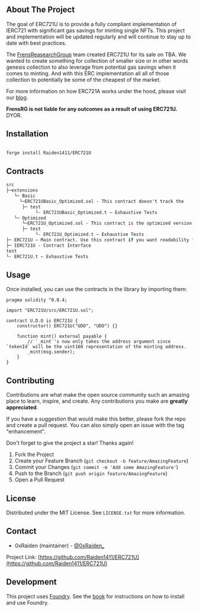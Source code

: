 <!-- ABOUT THE PROJECT -->

## About The Project

The goal of ERC721U is to provide a fully compliant implementation of IERC721 with significant gas savings for minting single NFTs. This project and implementation will be updated regularly and will continue to stay up to date with best practices.

The [FrensReasearchGroup](https://twitter.com/FrensRG) team created ERC721U for its sale on TBA. We wanted to create something for collection of smaller size or in other words genesis collection to also leverage from potential gas savings when it comes to minting. And with this ERC implementation all all of those collection to potentially be some of the cheapest of the market.

For more information on how ERC721A works under the hood, please visit our [blog](MEDIUM_ARITICLE_HERE).

**FrensRG is not liable for any outcomes as a result of using ERC721U.** DYOR.

## Installation

```sh

forge install Raiden1411/ERC721U

```

## Contracts

```ml
src
├─extensions  
   └─ Basic
     └─ERC721UBasic_Optimized.sol - This contract doesn't track the    total supply neither the burnt tokens. Use this if you only care about gas savings.
      ├─ test
           └- ERC721UBasic_Optimized.t — Exhaustive Tests
   └─ Optimized
      └─ERC721U_Optimized.sol - This contract is the optimized version of ERC721U. It has everything that ERC721U.sol has but with  gas savings.
      ├─ test
           └- ERC721U_Optimized.t — Exhaustive Tests            
├─ ERC721U — Main contract. Use this contract if you want readability from it.
├─ IERC721U - Contract Interface
test
└- ERC721U.t — Exhaustive Tests
```

<!-- USAGE EXAMPLES -->

## Usage

Once installed, you can use the contracts in the library by importing them:

```solidity
pragma solidity ^0.8.4;

import "ERC721U/src/ERC721U.sol";

contract U.D.O is ERC721U {
    constructor() ERC721U("UDO", "UDO") {}

    function mint() external payable {
        // `_mint`'s now only takes the address argument since `tokenId` will be the uint160 representation of the minting address.
        _mint(msg.sender);
    }
}
```

<!-- CONTRIBUTING -->

## Contributing

Contributions are what make the open source community such an amazing place to learn, inspire, and create. Any contributions you make are **greatly appreciated**.

If you have a suggestion that would make this better, please fork the repo and create a pull request. You can also simply open an issue with the tag "enhancement".

Don't forget to give the project a star! Thanks again!

1. Fork the Project
2. Create your Feature Branch (`git checkout -b feature/AmazingFeature`)
3. Commit your Changes (`git commit -m 'Add some AmazingFeature'`)
4. Push to the Branch (`git push origin feature/AmazingFeature`)
5. Open a Pull Request

<!-- LICENSE -->

## License

Distributed under the MIT License. See `LICENSE.txt` for more information.

<!-- CONTACT -->

## Contact
- 0xRaiden (maintainer) - [@0xRaiden_](https://twitter.com/0xRaiden_)

Project Link: [https://github.com/Raiden1411/ERC721U](https://github.com/Raiden1411/ERC721U)


## Development

This project uses [Foundry](https://getfoundry.sh). See the [book](https://book.getfoundry.sh/getting-started/installation.html) for instructions on how to install and use Foundry.
